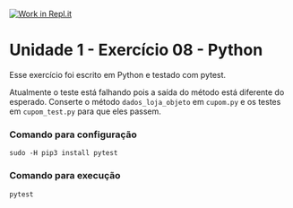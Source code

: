 [![Work in Repl.it](https://classroom.github.com/assets/work-in-replit-14baed9a392b3a25080506f3b7b6d57f295ec2978f6f33ec97e36a161684cbe9.svg)](https://classroom.github.com/online_ide?assignment_repo_id=3284749&assignment_repo_type=AssignmentRepo)
# Unidade 1 - Exercício 08 - Python

Esse exercício foi escrito em Python e testado com pytest.

Atualmente o teste está falhando pois a saída do método está diferente do esperado.
Conserte o método `dados_loja_objeto` em `cupom.py` e os testes em `cupom_test.py` para que eles passem.

### Comando para configuração

`sudo -H pip3 install pytest`

### Comando para execução

`pytest`
